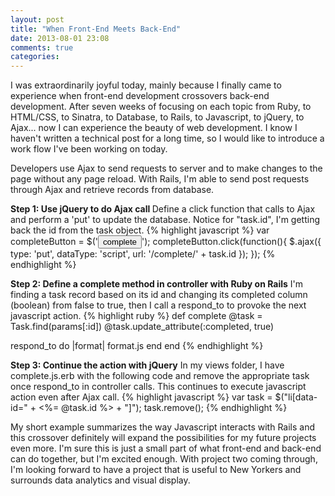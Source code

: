 ```yaml
---
layout: post
title: "When Front-End Meets Back-End"
date: 2013-08-01 23:08
comments: true
categories:
---
```

I was extraordinarily joyful today, mainly because I finally came to experience when front-end development crossovers back-end development. After seven weeks of focusing on each topic from Ruby, to HTML/CSS, to Sinatra, to Database, to Rails, to Javascript, to jQuery, to Ajax... now I can experience the beauty of web development. I know I haven't written a technical post for a long time, so I would like to introduce a work flow I've been working on today.

Developers use Ajax to send requests to server and to make changes to the page without any page reload. With Rails, I'm able to send post requests through Ajax and retrieve records from database.

<strong>Step 1: Use jQuery to do Ajax call </strong>
Define a click function that calls to Ajax and perform a 'put' to update the database. Notice for "task.id", I'm getting back the id from the task object.
{% highlight javascript %}
var completeButton = $('<button class="complete">complete</button>');
completeButton.click(function(){
  $.ajax({
    type: 'put',
    dataType: 'script',
    url: '/complete/' + task.id
  });
});
{% endhighlight %}

<strong>Step 2: Define a complete method in controller with Ruby on Rails</strong>
I'm finding a task record based on its id and changing its completed column (boolean) from false to true, then I call a respond_to to provoke the next javascript action.
{% highlight ruby %}
def complete
  @task = Task.find(params[:id])
  @task.update_attribute(:completed, true)

  respond_to do |format|
    format.js
  end
end
{% endhighlight %}

<strong>Step 3: Continue the action with jQuery</strong>
In my views folder, I have complete.js.erb with the following code and remove the appropriate task once respond_to in controller calls. This continues to execute javascript action even after Ajax call.
{% highlight javascript %}
var task = $("li[data-id=" + <%= @task.id %> + "]");
task.remove();
{% endhighlight %}

My short example summarizes the way Javascript interacts with Rails and this crossover definitely will expand the possibilities for my future projects even more. I'm sure this is just a small part of what front-end and back-end can do together, but I'm excited enough. With project two coming through, I'm looking forward to have a project that is useful to New Yorkers and surrounds data analytics and visual display.